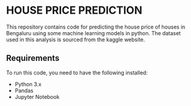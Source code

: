 # **HOUSE PRICE PREDICTION**
This repository contains code for predicting the house price of houses in Bengaluru using some machine learning models in python.  The dataset used in this analysis is sourced from the kaggle website.
## **Requirements**
To run this code, you need to have the following installed:

- Python 3.x
- Pandas
- Jupyter Notebook
